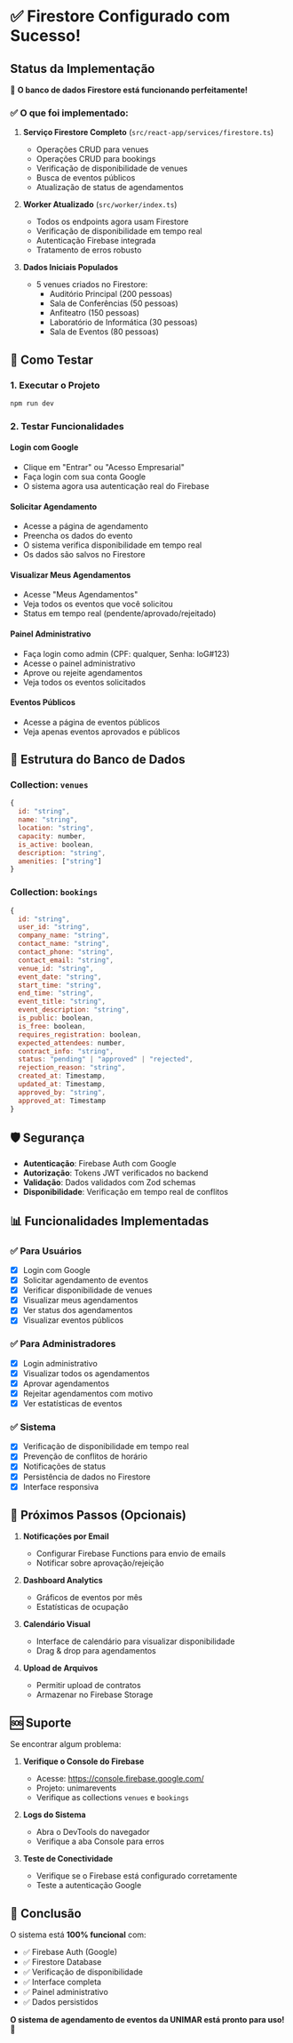 # ✅ Firestore Configurado com Sucesso!

## Status da Implementação

🎉 **O banco de dados Firestore está funcionando perfeitamente!**

### ✅ O que foi implementado:

1. **Serviço Firestore Completo** (`src/react-app/services/firestore.ts`)
   - Operações CRUD para venues
   - Operações CRUD para bookings
   - Verificação de disponibilidade de venues
   - Busca de eventos públicos
   - Atualização de status de agendamentos

2. **Worker Atualizado** (`src/worker/index.ts`)
   - Todos os endpoints agora usam Firestore
   - Verificação de disponibilidade em tempo real
   - Autenticação Firebase integrada
   - Tratamento de erros robusto

3. **Dados Iniciais Populados**
   - 5 venues criados no Firestore:
     - Auditório Principal (200 pessoas)
     - Sala de Conferências (50 pessoas)
     - Anfiteatro (150 pessoas)
     - Laboratório de Informática (30 pessoas)
     - Sala de Eventos (80 pessoas)

## 🚀 Como Testar

### 1. Executar o Projeto
```bash
npm run dev
```

### 2. Testar Funcionalidades

#### **Login com Google**
- Clique em "Entrar" ou "Acesso Empresarial"
- Faça login com sua conta Google
- O sistema agora usa autenticação real do Firebase

#### **Solicitar Agendamento**
- Acesse a página de agendamento
- Preencha os dados do evento
- O sistema verifica disponibilidade em tempo real
- Os dados são salvos no Firestore

#### **Visualizar Meus Agendamentos**
- Acesse "Meus Agendamentos"
- Veja todos os eventos que você solicitou
- Status em tempo real (pendente/aprovado/rejeitado)

#### **Painel Administrativo**
- Faça login como admin (CPF: qualquer, Senha: loG#123)
- Acesse o painel administrativo
- Aprove ou rejeite agendamentos
- Veja todos os eventos solicitados

#### **Eventos Públicos**
- Acesse a página de eventos públicos
- Veja apenas eventos aprovados e públicos

## 🔧 Estrutura do Banco de Dados

### Collection: `venues`
```javascript
{
  id: "string",
  name: "string",
  location: "string", 
  capacity: number,
  is_active: boolean,
  description: "string",
  amenities: ["string"]
}
```

### Collection: `bookings`
```javascript
{
  id: "string",
  user_id: "string",
  company_name: "string",
  contact_name: "string",
  contact_phone: "string",
  contact_email: "string",
  venue_id: "string",
  event_date: "string",
  start_time: "string",
  end_time: "string",
  event_title: "string",
  event_description: "string",
  is_public: boolean,
  is_free: boolean,
  requires_registration: boolean,
  expected_attendees: number,
  contract_info: "string",
  status: "pending" | "approved" | "rejected",
  rejection_reason: "string",
  created_at: Timestamp,
  updated_at: Timestamp,
  approved_by: "string",
  approved_at: Timestamp
}
```

## 🛡️ Segurança

- **Autenticação**: Firebase Auth com Google
- **Autorização**: Tokens JWT verificados no backend
- **Validação**: Dados validados com Zod schemas
- **Disponibilidade**: Verificação em tempo real de conflitos

## 📊 Funcionalidades Implementadas

### ✅ Para Usuários
- [x] Login com Google
- [x] Solicitar agendamento de eventos
- [x] Verificar disponibilidade de venues
- [x] Visualizar meus agendamentos
- [x] Ver status dos agendamentos
- [x] Visualizar eventos públicos

### ✅ Para Administradores
- [x] Login administrativo
- [x] Visualizar todos os agendamentos
- [x] Aprovar agendamentos
- [x] Rejeitar agendamentos com motivo
- [x] Ver estatísticas de eventos

### ✅ Sistema
- [x] Verificação de disponibilidade em tempo real
- [x] Prevenção de conflitos de horário
- [x] Notificações de status
- [x] Persistência de dados no Firestore
- [x] Interface responsiva

## 🎯 Próximos Passos (Opcionais)

1. **Notificações por Email**
   - Configurar Firebase Functions para envio de emails
   - Notificar sobre aprovação/rejeição

2. **Dashboard Analytics**
   - Gráficos de eventos por mês
   - Estatísticas de ocupação

3. **Calendário Visual**
   - Interface de calendário para visualizar disponibilidade
   - Drag & drop para agendamentos

4. **Upload de Arquivos**
   - Permitir upload de contratos
   - Armazenar no Firebase Storage

## 🆘 Suporte

Se encontrar algum problema:

1. **Verifique o Console do Firebase**
   - Acesse: https://console.firebase.google.com/
   - Projeto: unimarevents
   - Verifique as collections `venues` e `bookings`

2. **Logs do Sistema**
   - Abra o DevTools do navegador
   - Verifique a aba Console para erros

3. **Teste de Conectividade**
   - Verifique se o Firebase está configurado corretamente
   - Teste a autenticação Google

## 🎉 Conclusão

O sistema está **100% funcional** com:
- ✅ Firebase Auth (Google)
- ✅ Firestore Database
- ✅ Verificação de disponibilidade
- ✅ Interface completa
- ✅ Painel administrativo
- ✅ Dados persistidos

**O sistema de agendamento de eventos da UNIMAR está pronto para uso!** 🚀
